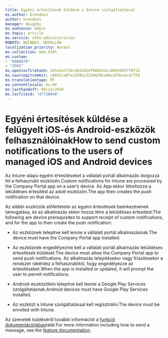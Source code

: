 ```yaml
---
title: Egyéni értesítések küldése a Intune szolgáltatással
ms.author: brenduns
author: brenduns
manager: dougeby
ms.audience: Admin
ms.topic: article
ms.service: o365-administration
ROBOTS: NOINDEX, NOFOLLOW
localization_priority: Normal
ms.collection: Adm_O365
ms.custom:
- "9000679"
- "2565"
ms.openlocfilehash: 2e5e2e2f24c46d3db4f08862dcc80934937f6f51
ms.sourcegitcommit: c6692ce0fa1358ec3529e59ca0ecdfdea4cdc759
ms.translationtype: MT
ms.contentlocale: hu-HU
ms.lasthandoff: 09/14/2020
ms.locfileid: "47720648"
---
```

# <a name="how-to-send-custom-notifications-to-the-users-of-managed-ios-and-android-devices"></a><span data-ttu-id="056a2-102">Egyéni értesítések küldése a felügyelt iOS-és Android-eszközök felhasználóinak</span><span class="sxs-lookup"><span data-stu-id="056a2-102">How to send custom notifications to the users of managed iOS and Android devices</span></span>

<span data-ttu-id="056a2-103">Az Intune-alapú egyéni értesítéseket a vállalati portál alkalmazás dolgozza fel a felhasználó eszközén.</span><span class="sxs-lookup"><span data-stu-id="056a2-103">Custom notifications for Intune are processed by the Company Portal app on a user’s device.</span></span> <span data-ttu-id="056a2-104">Az App ekkor létrehozza a leküldéses értesítést az adott eszközön.</span><span class="sxs-lookup"><span data-stu-id="056a2-104">The app then creates the push notification on that device.</span></span>

<span data-ttu-id="056a2-105">Az alábbi eszközök előfeltételei az egyéni értesítések beérkezésének támogatása, és az alkalmazás ekkor hozza létre a leküldéses értesítést:</span><span class="sxs-lookup"><span data-stu-id="056a2-105">The following are device prerequisites to support receipt of custom notifications, and for the app to then create the push notification:</span></span>

- <span data-ttu-id="056a2-106">Az eszköznek telepítve kell lennie a vállalati portál alkalmazásnak.</span><span class="sxs-lookup"><span data-stu-id="056a2-106">The device must have the Company Portal app installed.</span></span>  

- <span data-ttu-id="056a2-107">Az eszköznek engedélyeznie kell a vállalati portál alkalmazás leküldéses értesítések küldését.</span><span class="sxs-lookup"><span data-stu-id="056a2-107">The device must allow the Company Portal app to send push notifications.</span></span> <span data-ttu-id="056a2-108">Az alkalmazás telepítésekor vagy frissítésekor a rendszer rákérdez a felhasználótól, hogy engedélyezze az értesítéseket.</span><span class="sxs-lookup"><span data-stu-id="056a2-108">When the app is installed or updated, it will prompt the user to permit notifications.</span></span>

- <span data-ttu-id="056a2-109">Android-eszközökön telepítve kell lennie a Google Play Services szolgáltatásnak.</span><span class="sxs-lookup"><span data-stu-id="056a2-109">Android devices must have Google Play Services installed.</span></span>

- <span data-ttu-id="056a2-110">Az eszközt a Intune szolgáltatással kell regisztrálni.</span><span class="sxs-lookup"><span data-stu-id="056a2-110">The device must be enrolled with Intune.</span></span>

<span data-ttu-id="056a2-111">Az üzenetek küldéséről további információt a [funkció dokumentációjában](https://docs.microsoft.com/intune/custom-notifications)talál.</span><span class="sxs-lookup"><span data-stu-id="056a2-111">For more information including how to send a message, see the [feature documentation](https://docs.microsoft.com/intune/custom-notifications).</span></span>

